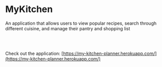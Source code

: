 # MyKitchen

An application that allows users to view popular recipes, search through different cuisine, and manage their pantry and shopping list

<br><br>

Check out the application: [https://my-kitchen-planner.herokuapp.com/](https://my-kitchen-planner.herokuapp.com/)
